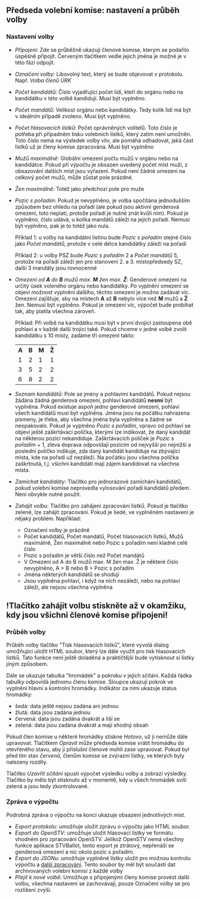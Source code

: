 ## Předseda volební komise: nastavení a průběh volby

### Nastavení volby

- *Připojení*: Zde se průběžně ukazují členové komise, kterým se podařilo úspěšně připojit. Červeným tlačítkem vedle jejich jména je možné je v této fázi odpojit.

- *Označení volby*: Libovolný text, který se bude objevovat v protokolu. Např. *Volba členů ÚRK*

- *Počet kandidátů*: Číslo vyjadřující počet lidí, kteří do orgánu nebo na kandidátku v této volbě kandidují. Musí být vyplněno.

- *Počet mandátů*: Velikost orgánu nebo kandidátky. Tedy kolik lidí má být v ideálním případě zvoleno. Musí být vyplněno.

- *Počet hlasovacích lístků*: Počet oprávněných volitelů. Toto číslo je potřeba při případném tisku volebních lístků, který zatím není umožněn. Toto číslo nemá na výsledek volby vliv, ale pomáhá odhadovat, jaká část lístků už je členy komise zpracována. Musí být vyplněno

- *Mužů maximálně*: Globální omezení počtu mužů v orgánu nebo na kandidátce. Pokud při výpočtu je obsazen uvedený počet míst muži, z obsazování dalších míst jsou vyřazeni. Pokud není žádné omezení na celkový počet mužů, může zůstat pole prázdné.

- *Žen maximálně*: Totéž jako předchozí pole pro muže

- *Pozic s pořadím*: Pokud je nevyplněno, je volba spočítána jednodušším způsobem bez ohledu na pořadí (ale pokud jsou aktivní genderová omezení, toto neplatí, protože pořadí je nutné znát kvůli nim). Pokud je vyplněno, číslo udává, u kolika mandátů záleží na jejich pořadí. Nemusí být vyplněno, pak je to totéž jako nula.

   Příklad 1: u volby na kandidátní listinu bude *Pozic s pořadím* stejné číslo jako *Počet mandátů*, protože v celé délce kandidátky záleží na pořadí

   Příklad 2: u volby PSZ bude *Pozic s pořadím* 2 a *Počet mandátů* 5, protože na pořadí záleží jen pro stanovení 2. a 3. místopředsedy SZ, další 3 mandáty jsou rovnocenné

- *Omezení od **A** do **B** mužů max. **M** žen max. **Ž***: Genderové omezení na určitý úsek voleného orgánu nebo kandidátky. Po vyplnění omezení se objeví možnost vyplnění dalšího, těchto omezení je možno zadávat víc. Omezení zajišťuje, aby na místech **A** až **B** nebylo více než **M** mužů a **Ž** žen. Nemusí být vyplněno. Pokud je omezení víc, výpočet bude probíhat tak, aby platila všechna zároveň.

   Příklad: Při volbě na kandidátku musí být v první dvojici zastoupena obě pohlaví a v každé další trojici také. Pokud chceme v jedné volbě zvolit kandidátku s 10 místy, zadáme tři omezení takto:

   <table class="griddy">
   <tr><th> A </th><th> B </th><th> M </th><th> Ž </th></tr>
   <tr><td> 1 </td><td> 2 </td><td> 1 </td><td> 1 </td></tr>
   <tr><td> 3 </td><td> 5 </td><td> 2 </td><td> 2 </td></tr>
   <tr><td> 6 </td><td> 8 </td><td> 2 </td><td> 2 </td></tr>
   </table>

- *Seznam kandidátů*: Pole se jmény a pohlavími kandidátů. Pokud nejsou žádána žádná genderová omezení, pohlaví kandidátů **nesmí** být vyplněna. Pokud existuje aspoň jedno genderové omezení, pohlaví všech kandidátů musí být vyplněna. Jména jsou na počátku nahrazena písmeny, je třeba, aby všechna jména byla vyplněna a žádné se neopakovalo. Pokud je vyplněno *Pozic s pořadím*, vpravo od pohlaví se objeví ještě zaškrtávací políčka, kterými lze indikovat, že daný kandidát na některou pozici nekandiduje. Zaškrtávacích políček je *Pozic s pořadím* + 1, zleva doprava odpovídají pozicím od nejvyšší po nejnižší a poslední políčko indikuje, zda daný kandidát kandiduje na zbývající místa, kde na pořadí už nezáleží. Na počátku jsou všechna políčka zaškrtnutá, t.j. všichni kandidáti mají zájem kandidovat na všechna místa.

- *Zamíchat kandidáty*: Tlačítko pro jednorázové zamíchání kandidátů, pokud volební komise neprovedla vylosování pořadí kandidátů předem. Není obvykle nutné použít.

- *Zahájit volbu*: Tlačítko pro zahájení zpracování lístků. Pokud je tlačítko zelené, lze zahájit zpracování. Pokud je šedé, ve vyplněném nastavení je nějaký problém. Například:
    - Označení volby je prázdné
    - Počet kandidátů, Počet mandátů, Počet hlasovacích lístků, Mužů maximálně, Žen maximálně nebo Pozic s pořadím není kladné celé číslo
    - Pozic s pořadím je větší číslo než Počet mandátů
    - V Omezení od A do B  mužů max. M žen max. Ž je některé číslo nevyplněno, A > B nebo B > Pozic s pořadím
    - Jména některých kandidátů se shodují
    - Jsou vyplněna pohlaví, i když na nich nezáleží, nebo na pohlaví záleží, ale nejsou všechna vyplněna

## !Tlačítko zahájit volbu stiskněte až v okamžiku, kdy jsou všichni členové komise připojeni!

### Průběh volby

Průběh volby tlačítko "Tisk hlasovacích lístků", které vyvolá dialog umožňující uložit HTML soubor, který lze dále využít pro tisk hlasovacích lístků. Tato funkce není ještě doladěná a praktičtější bude vytisknout si lístky jiným způsobem.

Dále se ukazuje tabulka "hromádek" a pokroku v jejich sčítání. Každá řádka tabulky odpovídá jednomu
členu komise. Sloupce ukazují pokrok ve vyplnění hlavní a kontrolní hromádky. Indikátor za nimi ukazuje status hromádky:

- šedá: data ještě nejsou zadána ani jednou
- žlutá: data jsou zadána jednou
- červená: data jsou zadána dvakrát a liší se
- zelená: data jsou zadána dvakrát a mají shodný obsah

Pokud člen komise u některé hromádky stiskne *Hotovo*, už ji nemůže dále upravovat. 
Tlačítkem *Opravit* může předseda komise vrátit hromádku do otevřeného stavu, aby ji příslušní členové mohli zase upravovat. Pokud byl před tím stav *červená*, členům komise se zvýrazní lístky, ve kterých byly nalezeny rozdíly.

Tlačítko *Uzavřít sčítání* spustí výpočet výsledku volby a zobrazí výsledky. Tlačítko by mělo být stisknuto až v momentě, kdy u všech hromádek svítí zelená a jsou tedy zkontrolované.

### Zpráva o výpočtu

Podrobná zpráva o výpočtu na konci ukazuje obsazení jednotlivých míst.

- *Export protokolu*: umožňuje uložit zprávu o výpočtu jako HTML soubor.
- *Export do OpenSTV*: umožňuje uložit hlasovací lístky ve formátu vhodném pro zpracování OpenSTV. Jelikož OpenSTV nemá všechny funkce aplikace STVBallot, tento export je ztrátový, nepřenáší se genderová omezení a nic okolo pozic s pořadím.
- *Export do JSONu*: umožňuje vyplněné lístky uložit pro možnou kontrolu výpočtu a [další zpracování](cli.html). Tento soubor by měl být součástí dat archivovaných volební komisí z každé volby
- *Přejít k nové volbě*: Umožňuje s připojenými členy komise provést další volbu, všechna nastavení se zachovávají, pouze Označení volby se pro rozlišení zvýší.
